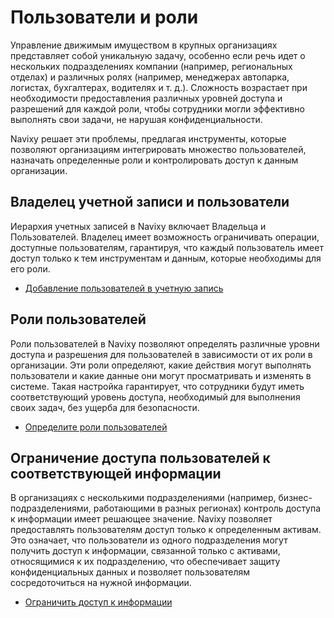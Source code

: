 # Пользователи и роли

Управление движимым имуществом в крупных организациях представляет собой уникальную задачу, особенно если речь идет о нескольких подразделениях компании (например, региональных отделах) и различных ролях (например, менеджерах автопарка, логистах, бухгалтерах, водителях и т. д.). Сложность возрастает при необходимости предоставления различных уровней доступа и разрешений для каждой роли, чтобы сотрудники могли эффективно выполнять свои задачи, не нарушая конфиденциальности.

Navixy решает эти проблемы, предлагая инструменты, которые позволяют организациям интегрировать множество пользователей, назначать определенные роли и контролировать доступ к данным организации.

## Владелец учетной записи и пользователи

Иерархия учетных записей в Navixy включает Владельца и Пользователей. Владелец имеет возможность ограничивать операции, доступные пользователям, гарантируя, что каждый пользователь имеет доступ только к тем инструментам и данным, которые необходимы для его роли.

- [Добавление пользователей в учетную запись](./page-270d7b97-9da9-45be-b23b-72949d66e083/page-6e64c0cf-e85f-4ead-8d95-9a2600e3d262.md)

## Роли пользователей

Роли пользователей в Navixy позволяют определять различные уровни доступа и разрешения для пользователей в зависимости от их роли в организации. Эти роли определяют, какие действия могут выполнять пользователи и какие данные они могут просматривать и изменять в системе. Такая настройка гарантирует, что сотрудники будут иметь соответствующий уровень доступа, необходимый для выполнения своих задач, без ущерба для безопасности.

- [Определите роли пользователей](./page-0fa08b41-b845-463f-add8-db25e38e1e0e/page-59e5932f-7f3b-414c-b101-0737758044b4.md)

## Ограничение доступа пользователей к соответствующей информации

В организациях с несколькими подразделениями (например, бизнес-подразделениями, работающими в разных регионах) контроль доступа к информации имеет решающее значение. Navixy позволяет предоставлять пользователям доступ только к определенным активам. Это означает, что пользователи из одного подразделения могут получить доступ к информации, связанной только с активами, относящимися к их подразделению, что обеспечивает защиту конфиденциальных данных и позволяет пользователям сосредоточиться на нужной информации.

- [Ограничить доступ к информации](./page-29238314-fc6b-491d-8a4b-bb7424c014bb/page-e1f4160d-d824-4bbf-9559-b3b96f163347.md)
